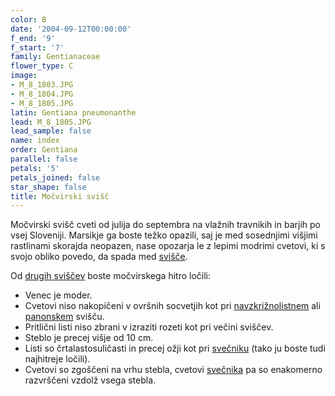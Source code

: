 ```yaml
---
color: B
date: '2004-09-12T00:00:00'
f_end: '9'
f_start: '7'
family: Gentianaceae
flower_type: C
image:
- M_8_1803.JPG
- M_8_1804.JPG
- M_8_1805.JPG
latin: Gentiana pneumonanthe
lead: M_8_1805.JPG
lead_sample: false
name: index
order: Gentiana
parallel: false
petals: '5'
petals_joined: false
star_shape: false
title: Močvirski svišč
---
```

Močvirski svišč cveti od julija do septembra na vlažnih travnikih in barjih po vsej Sloveniji. Marsikje ga boste težko opazili, saj je med sosednjimi višjimi rastlinami skorajda neopazen, nase opozarja le z lepimi modrimi cvetovi, ki s svojo obliko povedo, da spada med [svišče](../l_gentiana.htm).

Od [drugih sviščev](../l_gentiana.htm) boste močvirskega hitro ločili:

-   Venec je moder.
-   Cvetovi niso nakopičeni v ovršnih socvetjih kot pri [navzkrižnolistnem](../GentianaCruciata(NavzkriznolistniSvisc)/si_GentianaCruciata(NavzkriznolistniSvisc).asp) ali [panonskem](../GentianaPannonica(PanonskiSvisc)/si_GentianaPannonica(PanonskiSvisc).asp) svišču.
-   Pritlični listi niso zbrani v izraziti rozeti kot pri večini sviščev.
-   Steblo je precej višje od 10 cm.
-   Listi so črtalastosuličasti in precej ožji kot pri [svečniku](../GentianaAsclepiadea(Svecnik)/si_GentianaAsclepiadea(Svecnik).asp) (tako ju boste tudi najhitreje ločili).
-   Cvetovi so zgoščeni na vrhu stebla, cvetovi [svečnika](../GentianaAsclepiadea(Svecnik)/si_GentianaAsclepiadea(Svecnik).asp) pa so enakomerno razvrščeni vzdolž vsega stebla.
